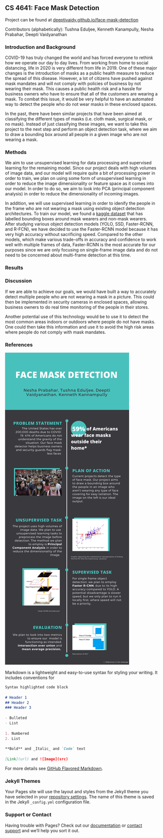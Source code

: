 ## CS 4641: Face Mask Detection
Project can be found at [deeptivaidy.github.io/face-mask-detection](https://deeptivaidy.github.io/face-mask-detection)

Contributors (alphabetically): Tushna Eduljee, Kenneth Kanampully, Nesha Prabahar, Deepti Vaidyanathan


### Introduction and Background

COVID-19 has truly changed the world and has forced everyone to rethink how we operate our day to day lives. From working from home to social distancing, life in 2020 is very different from life in 2019. One of these major changes is the introduction of masks as a public health measure to reduce the spread of this disease. However, a lot of citizens have pushed against mask mandates and will not comply with policies of business by not wearing their mask. This causes a public health risk and a hassle for business owners who have to ensure that all of the customers are wearing a mask. To combat this issue, it would be very helpful to have an automated way to detect the people who do not wear masks in these enclosed spaces.

In the past, there have been similar projects that have been aimed at classifying the different types of masks (i.e. cloth mask, surgical mask, or no mask). Instead of just classifying these images, we want to take this project to the next step and perform an object detection task, where we aim to draw a bounding box around all people in a given image who are not wearing a mask.

### Methods
We aim to use unsupervised learning for data processing and supervised learning for the remaining model. Since our project deals with high volumes of image data, and our model will require quite a bit of processing power in order to train, we plan on using some form of unsupervised learning in order to reduce the image dimensionality or feature space as it comes into our model. In order to do so, we aim to look into PCA (principal component analysis) in order to reduce the dimensionality of incoming images.

In addition, we will use supervised learning in order to idenify the people in the frame who are not wearing a mask using existing object detection architectures. To train our model, we found a [kaggle dataset](https://www.kaggle.com/sigmind/masked-face-detection-wider-dataset?select=COVID-mask-detection_WIDER.tar.xz) that has labelled bounding boxes around mask wearers and non-mask wearers. After studying various object detection models (YOLO, SSD, Faster-RCNN, and R-FCN), we have decided to use the Faster-RCNN model because it has very high accuracy without sacrificing speed. Compared to the other models, which make various trade-offs in accuracy and confidence to work well with multiple frames of data, Faster-RCNN is the most accurate for our purposes since we are only focusing on single-frame image data and do not need to be concerned about multi-frame detection at this time.

### Results


### Discussion
If we are able to achieve our goals, we would have built a way to accurately detect multiple people who are not wearing a mask in a picture. This could then be implemented in security cameras in enclosed spaces, allowing business owners to do real time monitoring of the people in their stores.

Another potential use of this technology would be to use it to detect the most common areas indoors or outdoors where people do not have masks. One could then take this information and use it to avoid the high risk areas where people do not comply with mask mandates.

### References

![Project Overview Infographic](infographic.png)

Markdown is a lightweight and easy-to-use syntax for styling your writing. It includes conventions for

```markdown
Syntax highlighted code block

# Header 1
## Header 2
### Header 3

- Bulleted
- List

1. Numbered
2. List

**Bold** and _Italic_ and `Code` text

[Link](url) and ![Image](src)
```

For more details see [GitHub Flavored Markdown](https://guides.github.com/features/mastering-markdown/).

### Jekyll Themes

Your Pages site will use the layout and styles from the Jekyll theme you have selected in your [repository settings](https://github.com/deeptivaidy/face-mask-detection/settings). The name of this theme is saved in the Jekyll `_config.yml` configuration file.

### Support or Contact

Having trouble with Pages? Check out our [documentation](https://docs.github.com/categories/github-pages-basics/) or [contact support](https://github.com/contact) and we’ll help you sort it out.
